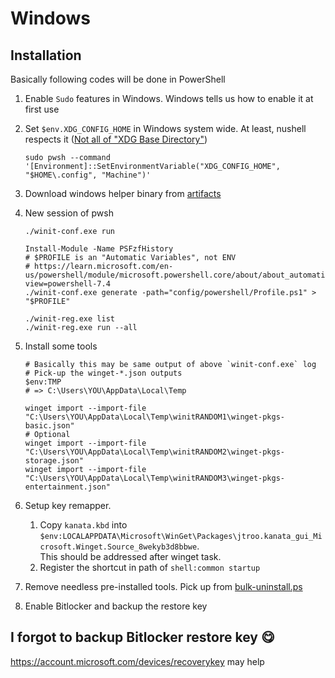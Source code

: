 # Windows

## Installation

Basically following codes will be done in PowerShell

1. Enable `Sudo` features in Windows. Windows tells us how to enable it at first use
1. Set `$env.XDG_CONFIG_HOME` in Windows system wide. At least, nushell respects it ([Not all of "XDG Base Directory"](https://github.com/nushell/nushell/issues/10100))

   ```pwsh
   sudo pwsh --command '[Environment]::SetEnvironmentVariable("XDG_CONFIG_HOME", "$HOME\.config", "Machine")'
   ```

1. Download windows helper binary from [artifacts](https://github.com/kachick/dotfiles/actions/workflows/windows.yml)
1. New session of pwsh

   ```pwsh
   ./winit-conf.exe run

   Install-Module -Name PSFzfHistory
   # $PROFILE is an "Automatic Variables", not ENV
   # https://learn.microsoft.com/en-us/powershell/module/microsoft.powershell.core/about/about_automatic_variables?view=powershell-7.4
   ./winit-conf.exe generate -path="config/powershell/Profile.ps1" > "$PROFILE"

   ./winit-reg.exe list
   ./winit-reg.exe run --all
   ```

1. Install some tools

   ```pwsh
   # Basically this may be same output of above `winit-conf.exe` log
   # Pick-up the winget-*.json outputs
   $env:TMP
   # => C:\Users\YOU\AppData\Local\Temp

   winget import --import-file "C:\Users\YOU\AppData\Local\Temp\winitRANDOM1\winget-pkgs-basic.json"
   # Optional
   winget import --import-file "C:\Users\YOU\AppData\Local\Temp\winitRANDOM2\winget-pkgs-storage.json"
   winget import --import-file "C:\Users\YOU\AppData\Local\Temp\winitRANDOM3\winget-pkgs-entertainment.json"
   ```

1. Setup key remapper.
   1. Copy `kanata.kbd` into `$env:LOCALAPPDATA\Microsoft\WinGet\Packages\jtroo.kanata_gui_Microsoft.Winget.Source_8wekyb3d8bbwe`.\
      This should be addressed after winget task.
   1. Register the shortcut in path of `shell:common startup`

1. Remove needless pre-installed tools. Pick up from [bulk-uninstall.ps](./winget/bulk-uninstall.ps1)
1. Enable Bitlocker and backup the restore key

## I forgot to backup Bitlocker restore key 😋

<https://account.microsoft.com/devices/recoverykey> may help
